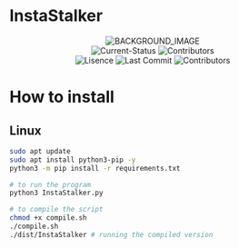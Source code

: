 # InstaStalker

<p align="center">
    <img src="https://user-images.githubusercontent.com/36286877/162791937-2682d367-418a-402e-8d0d-64d09d55b9e2.png" alt="BACKGROUND_IMAGE">
    <br>
    <img src="https://img.shields.io/badge/status-WORKS-green?style=for-the-badge" alt="Current-Status">
    <img src="https://img.shields.io/github/release-date/hirusha-adi/InstaStalker?style=for-the-badge" alt="Contributors">
    <br>
    <img src="https://img.shields.io/github/license/hirusha-adi/InstaStalker?style=for-the-badge" alt="Lisence">
    <img src="https://img.shields.io/github/last-commit/hirusha-adi/InstaStalker?style=for-the-badge" alt="Last Commit">
    <img src="https://img.shields.io/github/contributors/hirusha-adi/InstaStalker?style=for-the-badge" alt="Contributors">
</p>

# How to install

## Linux

```bash
sudo apt update
sudo apt install python3-pip -y
python3 -m pip install -r requirements.txt

# to run the program
python3 InstaStalker.py

# to compile the script
chmod +x compile.sh
./compile.sh
./dist/InstaStalker # running the compiled version
```
